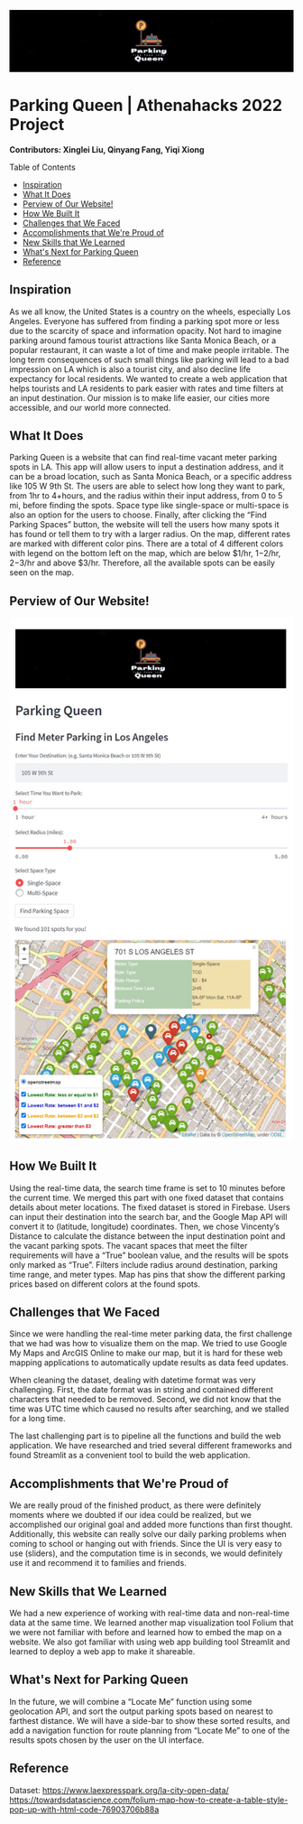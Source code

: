 ![foxdemo](https://github.com/xingleiliu/Parking-Queen/blob/main/image/log_regtangular.png)
# Parking Queen | Athenahacks 2022 Project 
**Contributors: Xinglei Liu, Qinyang Fang, Yiqi Xiong**

Table of Contents

* [Inspiration](#inspiration)
* [What It Does](#what-it-does)
* [Perview of Our Website!](#perview-of-our-website)
* [How We Built It](#how-we-built-it)
* [Challenges that We Faced](#challenges-we-faced)
* [Accomplishments that We're Proud of](#accomplishments-that-were-proud-of)
* [New Skills that We Learned](#new-skills-we-learned)
* [What's Next for Parking Queen](#whats-next-for-parking-queen)
* [Reference](#reference)


## Inspiration
As we all know, the United States is a country on the wheels, especially Los Angeles. Everyone has suffered from finding a parking spot more or less due to the scarcity of space and information opacity. Not hard to imagine parking around famous tourist attractions like Santa Monica Beach, or a popular restaurant, it can waste a lot of time and make people irritable. The long term consequences of such small things like parking will lead to a bad impression on LA which is also a tourist city, and also decline life expectancy for local residents. We wanted to create a web application that helps tourists and LA residents to park easier with rates and time filters at an input destination. Our mission is to make life easier, our cities more accessible, and our world more connected.
 
## What It Does
Parking Queen is a website that can find real-time vacant meter parking spots in LA. This app will allow users to input a destination address, and it can be a broad location, such as Santa Monica Beach, or a specific address like 105 W 9th St. The users are able to select how long they want to park, from 1hr to 4+hours, and the radius within their input address, from 0 to 5 mi, before finding the spots. Space type like single-space or multi-space is also an option for the users to choose. Finally, after clicking the “Find Parking Spaces” button, the website will tell the users how many spots it has found or tell them to try with a larger radius. On the map, different rates are marked with different color pins. There are a total of 4 different colors with legend on the bottom left on the map, which are below $1/hr, $1-$2/hr, $2-$3/hr and above $3/hr. Therefore, all the available spots can be easily seen on the map.

## Perview of Our Website!
![foxdemo](https://github.com/xingleiliu/Parking-Queen/blob/main/image/web_preview.png)

## How We Built It
Using the real-time data, the search time frame is set to 10 minutes before the current time. We merged this part with one fixed dataset that contains details about meter locations. The fixed dataset is stored in Firebase. Users can input their destination into the search bar, and the Google Map API will convert it to (latitude, longitude) coordinates. Then, we chose Vincenty’s Distance to calculate the distance between the input destination point and the vacant parking spots. The vacant spaces that meet the filter requirements will have a “True” boolean value, and the results will be spots only marked as “True”. Filters include radius around destination, parking time range, and meter types. Map has pins that show the different parking prices based on different colors at the found spots.
 
## Challenges that We Faced
Since we were handling the real-time meter parking data, the first challenge that we had was how to visualize them on the map. We tried to use Google My Maps  and ArcGIS Online to make our map, but it is hard for these web mapping applications to automatically update results as data feed updates. 

When cleaning the dataset, dealing with datetime format was very challenging. First, the date format was in string and contained different characters that needed to be removed. Second, we did not know that the time was UTC time which caused no results after searching, and we stalled for a long time.

The last challenging part is to pipeline all the functions and build the web application. We have researched and tried several different frameworks and found Streamlit as a convenient tool to build the web application.

## Accomplishments that We're Proud of
We are really proud of the finished product, as there were definitely moments where we doubted if our idea could be realized, but we accomplished our original goal and added more functions than first thought. Additionally, this website can really solve our daily parking problems when coming to school or hanging out with friends. Since the UI is very easy to use (sliders), and the computation time is in seconds, we would definitely use it and recommend it to families and friends.

## New Skills that We Learned
We had a new experience of working with real-time data and non-real-time data at the same time. We learned another map visualization tool Folium that we were not familiar with before and learned how to embed the map on a website. We also got familiar with using web app building tool Streamlit and learned to deploy a web app to make it shareable.

## What's Next for Parking Queen
 
In the future, we will combine a “Locate Me” function using some geolocation API, and sort the output parking spots based on nearest to farthest distance. We will have a side-bar to show these sorted results, and add a navigation function for route planning from “Locate Me” to one of the results spots chosen by the user on the UI interface. 

## Reference

Dataset: https://www.laexpresspark.org/la-city-open-data/ <br>
https://towardsdatascience.com/folium-map-how-to-create-a-table-style-pop-up-with-html-code-76903706b88a
